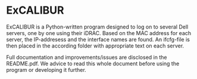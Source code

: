 # ExCALIBUR
ExCALIBUR is a Python-written program designed to log on to several Dell servers, one by one using their iDRAC. Based on the MAC address for each server, the IP-addresess and the interface names are found. An ifcfg-file is then placed in the according folder with appropriate text on each server.

Full documentation and improvements/issues are disclosed in the README.pdf. We advice to read this whole document before using the program or developing it further.
